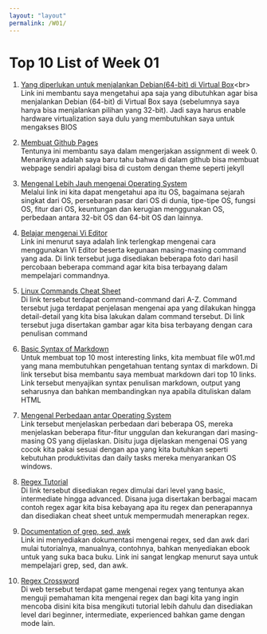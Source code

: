 ```yaml
---
layout: "layout"
permalink: /W01/
---
```


# Top 10 List of Week 01

1. [Yang diperlukan untuk menjalankan Debian(64-bit) di Virtual Box](https://unix.stackexchange.com/questions/160383/why-i-cant-set-on-the-debian-64-bit-on-the-virtual-box/160450#:~:text=You%20must%20enable%20hardware%20virtualization,system%20for%20the%20particular%20VM.)<br>
Link ini membantu saya mengetahui apa saja yang dibutuhkan agar bisa menjalankan Debian (64-bit)  di Virtual Box saya (sebelumnya saya hanya bisa menjalankan pilihan yang 32-bit). Jadi saya harus enable hardware virtualization saya dulu yang membutuhkan saya untuk mengakses BIOS

2. [Membuat Github Pages](https://docs.github.com/en/github/working-with-github-pages/creating-a-github-pages-site)<br>
Tentunya ini membantu saya dalam mengerjakan assignment di week 0. Menariknya adalah saya baru tahu bahwa di dalam github bisa membuat webpage sendiri apalagi bisa di custom dengan theme seperti jekyll

3. [Mengenal Lebih Jauh mengenai Operating System](https://www.guru99.com/operating-system-tutorial.html#7)<br>
Melalui link ini kita dapat mengetahui apa itu OS, bagaimana sejarah singkat dari OS, persebaran pasar dari OS di dunia, tipe-tipe OS, fungsi OS, fitur dari OS, keuntungan dan kerugian menggunakan OS, perbedaan antara 32-bit OS dan 64-bit OS dan lainnya.

4. [Belajar mengenai Vi Editor](https://www.javatpoint.com/vi-editor)<br>
Link ini menurut saya adalah link terlengkap mengenai cara menggunakan Vi Editor beserta kegunaan masing-masing command yang ada. Di link tersebut juga disediakan beberapa foto dari hasil percobaan beberapa command agar kita bisa terbayang dalam mempelajari commandnya. 

5. [Linux Commands Cheat Sheet](https://www.tecmint.com/linux-commands-cheat-sheet/#watch)<br>
Di link tersebut terdapat command-command dari A-Z. Command tersebut juga terdapat penjelasan mengenai apa yang dilakukan hingga detail-detail yang kita bisa lakukan dalam command tersebut. Di link tersebut juga disertakan gambar agar kita bisa terbayang dengan cara penulisan command

6. [Basic Syntax of Markdown](https://www.markdownguide.org/basic-syntax/)<br>
Untuk membuat top 10 most interesting links, kita membuat file w01.md yang mana membutuhkan pengetahuan tentang syntax di markdown. Di link tersebut bisa membantu saya membuat markdown dari top 10 links. Link tersebut menyajikan syntax penulisan markdown, output yang seharusnya dan bahkan membandingkan nya apabila dituliskan dalam HTML

7. [Mengenal Perbedaan antar Operating System](https://www.geeksforgeeks.org/different-operating-systems/)<br>
Link tersebut menjelaskan perbedaan dari beberapa OS, mereka menjelaskan beberapa fitur-fitur unggulan dan kekurangan dari masing-masing OS yang dijelaskan. Disitu juga dijelaskan mengenai OS yang cocok kita pakai sesuai dengan apa yang kita butuhkan seperti kebutuhan produktivitas dan daily tasks mereka menyarankan OS windows.

8. [Regex Tutorial](https://ryanstutorials.net/regular-expressions-tutorial/)<br>
Di link tersebut disediakan regex dimulai dari level yang basic, intermediate hingga advanced. Disana juga disertakan berbagai macam contoh regex agar kita bisa kebayang apa itu regex dan penerapannya dan disediakan cheat sheet untuk mempermudah menerapkan regex.

9. [Documentation of grep, sed, awk](https://unix.stackexchange.com/questions/2434/is-there-a-basic-tutorial-for-grep-awk-and-sed)<br>
Link ini menyediakan dokumentasi mengenai regex, sed dan awk dari mulai tutorialnya, manualnya, contohnya, bahkan menyediakan ebook untuk yang suka baca buku. Link ini sangat lengkap menurut saya untuk mempelajari grep, sed, dan awk.

10. [Regex Crossword](https://regexcrossword.com/)<br>
Di web tersebut terdapat game mengenai regex yang tentunya akan menguji pemahaman kita mengenai regex dan bagi kita yang ingin mencoba disini kita bisa mengikuti tutorial lebih dahulu dan disediakan level dari beginner, intermediate, experienced bahkan game dengan mode lain.
